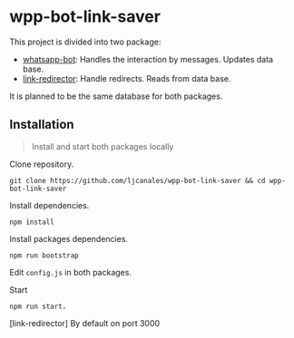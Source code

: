 # wpp-bot-link-saver

This project is divided into two package:
- [whatsapp-bot](https://github.com/ljcanales/wpp-bot-link-saver/tree/main/packages/whatsapp-bot): Handles the interaction by messages. Updates data base.
- [link-redirector](https://github.com/ljcanales/wpp-bot-link-saver/tree/main/packages/link-redirector): Handle redirects. Reads from data base.

It is planned to be the same database for both packages.

## Installation
> Install and start both packages locally

Clone repository.
```
git clone https://github.com/ljcanales/wpp-bot-link-saver && cd wpp-bot-link-saver
```

Install dependencies.
```
npm install
```
Install packages dependencies.
```
npm run bootstrap
```

Edit `config.js` in both packages.

Start
```
npm run start.
```

[link-redirector] By default on port 3000

